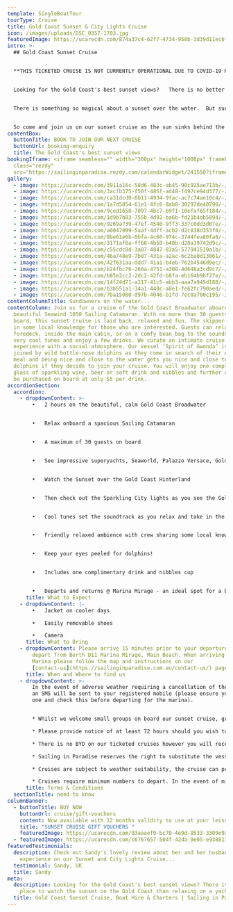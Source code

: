 ```yaml
---
template: SingleBoatTour
tourType: Cruise
title: Gold Coast Sunset & City Lights Cruise
icon: /images/uploads/DSC_0357-1703.jpg
featuredImage: https://ucarecdn.com/874a37c4-62f7-4734-958b-3d39d11ec6fd/-/preview/-/enhance/50/
intro: >-
  ## Gold Coast Sunset Cruise


  **THIS TICKETED CRUISE IS NOT CURRENTLY OPERATIONAL DUE TO COVID-19 RESTRICTIONS.   OUR PRIVATE CHARTERS CONTINUE TO SAIL WITH GREAT RATES AVAILABLE FOR SMALL GROUPS/MID-WEEK.  PLEASE CONTACT US VIA THE BOOKING/ENQUIRY FORM TO ENQUIRE ABOUT A PRIVATE CHARTER.**  


  Looking for the Gold Coast's best sunset views?   There is no better place to watch the sunset on the Gold Coast than relaxing on a yacht on the Broadwater!   No seriously...


  There is something so magical about a sunset over the water.  But surrounded by it?  Well that's something else...    


  So come and join us on our sunset cruise as the sun sinks behind the mountains of the Gold Coast Hinterland and casts a glow across the calm waters of the Gold Coast Broadwater.
contentBox:
  buttonTitle: BOOK TO JOIN OUR NEXT CRUISE
  buttonUrl: booking-enquiry
  title: The Gold Coast's best sunset views
bookingIframe: <iframe seamless="" width="300px" height="1000px" frameborder="0"
  class="rezdy"
  src="https://sailinginparadise.rezdy.com/calendarWidget/241550?iframe=true"></iframe>
gallery:
  - image: https://ucarecdn.com/3911a16c-58d6-483c-ab45-90c925ae713b/-/preview/-/enhance/50/
  - image: https://ucarecdn.com/3acfb375-f50f-485f-ad48-f497ce94d377/-/preview/-/enhance/13/
  - image: https://ucarecdn.com/ca31dcd0-6b11-4934-9fac-ac7c74ae10c4/-/preview/-/enhance/39/
  - image: https://ucarecdn.com/1a7d5854-61e1-4fc6-8ab8-30297de40790/-/preview/-/enhance/50/
  - image: https://ucarecdn.com/9ced1658-7097-4bc7-b9f1-10efaf65f184/-/preview/-/enhance/25/
  - image: https://ucarecdn.com/1d9b7b83-755b-4d92-ba6b-fd21b4db5894/-/preview/-/enhance/39/
  - image: https://ucarecdn.com/9269a739-47ef-4540-9ff3-337c0dd3d07e/-/preview/-/enhance/50/
  - image: https://ucarecdn.com/a0047999-5aaf-4dff-acb2-d2c838d353f0/-/preview/-/enhance/25/
  - image: https://ucarecdn.com/8be61e6b-0bfa-4c60-974c-3744fea80fa8/-/preview/-/enhance/36/
  - image: https://ucarecdn.com/3171af8a-ff68-4b50-b48b-d28a19742d9c/-/preview/-/enhance/41/
  - image: https://ucarecdn.com/c55cdc8d-3a07-4847-83a5-577941519a1b/-/preview/-/enhance/50/
  - image: https://ucarecdn.com/46a748e9-7b87-431a-a2ac-6c2ba0d13061/-/preview/-/enhance/50/
  - image: https://ucarecdn.com/42f631aa-ddd7-41a1-b4eb-762b4546d9ec/-/preview/-/enhance/42/
  - image: https://ucarecdn.com/b24fbc76-268a-4751-a300-4d648a3cd9c7/-/preview/-/enhance/50/
  - image: https://ucarecdn.com/b85e2cc2-2dc2-42fd-b8fa-eb164b9bf27e/-/preview/-/enhance/27/
  - image: https://ucarecdn.com/14f24d71-a217-41c5-abb3-aaa7a945d188/-/preview/-/enhance/24/
  - image: https://ucarecdn.com/b3b551a1-34a1-440c-a8e1-fe62fc790aed/-/preview/-/enhance/34/
  - image: https://ucarecdn.com/7ba15080-d97b-4046-b1fd-7ec0a700c195/-/preview/-/enhance/33/
contentColumnTitle: Sundowners on the water...
contentColumn: Join us for a cruise of the Gold Coast Broadwater aboard our
  beautiful Seawind 1050 Sailing Catamaran. With no more than 30 guests on
  board, this sunset cruise is laid back, relaxed and fun. The skipper will drop
  in some local knowledge for those who are interested. Guests can relax on the
  foredeck, inside the main cabin, or on a comfy bean bag to the sounds of some
  very cool tunes and enjoy a few drinks. We curate an intimate cruise
  experience with a social atmosphere. Our vessel ‘Spirit of Gwonda’ is often
  joined by wild bottle-nose dolphins as they come in search of their evening
  meal and being nice and close to the water gets you nice and close to the
  dolphins if they decide to join your cruise. You will enjoy one complimentary
  glass of sparkling wine, beer or soft drink and nibbles and further drinks can
  be purchased on board at only $5 per drink.
accordionSection:
  accordion:
    - dropdownContent: >-
        •	2 hours on the beautiful, calm Gold Coast Broadwater


        •	Relax onboard a spacious Sailing Catamaran


        •	A maximum of 30 guests on board


        •	See impressive superyachts, Seaworld, Palazzo Versace, Gold Coast Seaway, Wavebreak Island, South Stradbroke Island and local wildlife.


        •	Watch the Sunset over the Gold Coast Hinterland


        •	Then check out the Sparkling City lights as you see the Gold Coast in a new light


        •	Cool tunes set the soundtrack as you relax and take in the views


        •	Friendly relaxed ambience with crew sharing some local knowledge


        •	Keep your eyes peeled for dolphins!


        •	Includes one complimentary drink and nibbles cup


        •	Departs and returns @ Marina Mirage - an ideal spot for a beautiful waterfront meal or drinks before or after your cruise
      title: What to Expect
    - dropdownContent: |-
        •	Jacket on cooler days

        •	Easily removable shoes

        •	Camera
      title: What to Bring
    - dropdownContent: Please arrive 15 minutes prior to your departure time. We
        depart from Berth D11 Marina Mirage, Main Beach. When arriving at the
        Marina please follow the map and instructions on our
        [contact-us](https://sailinginparadise.com.au/contact-us/) page.
      title: When and Where to find us
    - dropdownContent: >-
        In the event of adverse weather requiring a cancellation of the cruise
        an SMS will be sent to your registered mobile (please ensure you provide
        one and check this before departing for the marina).


        * Whilst we welcome small groups on board our sunset cruise, group sizes are limited to maximum 10 guests.   We ask that groups respect the fact that this is a shared cruise with a relaxed laid-back vibe.   Groups over 10 in size, celebrating a special occasion, or those who prefer to curate a more party vibe would benefit from enquiring about a private charter which can often be just as affordable for larger groups.  

        * Please provide notice of at least 72 hours should you wish to cancel to avoid forfeiture of ticket price.

        * There is no BYO on our ticketed cruises however you will receive one complimentary bubbly, beer or soft drink and extra drinks may be purchased on board at very reasonable prices (cash preferred, cards accepted).

        * Sailing in Paradise reserves the right to substitute the vessel if necessary without prior notice.

        * Cruises are subject to weather suitability, the cruise can proceed in many weather conditions but if it is deemed unsafe or overly unpleasant we will not sail as we do want our guests to have a safe and enjoyable experience on board. Guests are able to reschedule or request a refund in this circumstance.

        * Cruises require minimum numbers to depart. In the event of minimum numbers not being met guests will be offered a full refund or the opportunity to reschedule to an alternative date.
      title: Terms & Conditions
  sectionTitle: need to know
columnBanner:
  - buttonTitle: BUY NOW
    buttonUrl: cruise/gift-vouchers
    content: Now available with 12 months validity to use at your leisure.
    title: "SUNSET CRUISE GIFT VOUCHERS "
    featuredImage: https://ucarecdn.com/03aaaef0-bc70-4e9d-8533-3309e9a7d59f/
  - featuredImage: https://ucarecdn.com/c6767657-504f-42da-9e05-e9388170030d/
featuredTestimonials:
  description: Check out Sandy's lovely review about her and her husband's
    experience on our Sunset and City Lights Cruise...
  testimonial: Sandy, UK
  title: Sandy
meta:
  description: Looking for the Gold Coast's best sunset views? There is no better
    place to watch the sunset on the Gold Coast than relaxing on a yacht
  title: Gold Coast Sunset Cruise, Boat Hire & Charters | Sailing in Paradise
---
```

